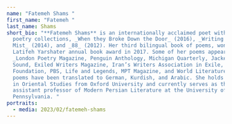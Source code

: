 ```yaml
---
name: "Fatemeh Shams "
first_name: "Fatemeh "
last_name: Shams
short_bio: "**Fatemeh Shams** is an internationally acclaimed poet with three
  poetry collections, _When they Broke Down the Door_ (2016), _Writing in the
  Mist_ (2014), and _88_ (2012). Her third bilingual book of poems, won the
  Latifeh Yarshater annual book award in 2017. Some of her poems appeared in the
  _London Poetry Magazine, Penguin Anthology, Michigan Quarterly, Jacket 2, Penn
  Sound, Exiled Writers Magazine, Iran’s Writers Association in Exile, Poetry
  Foundation, PBS, Life and Legends, MPT Magazine, and World Literature_. Her
  poems have been translated to German, Kurdish, and Arabic. She holds a Ph.D.
  in Oriental Studies from Oxford University and currently serves as the
  assistant professor of Modern Persian Literature at the University of
  Pennsylvania. "
portraits:
  - media: 2023/02/fatemeh-shams
---
```

